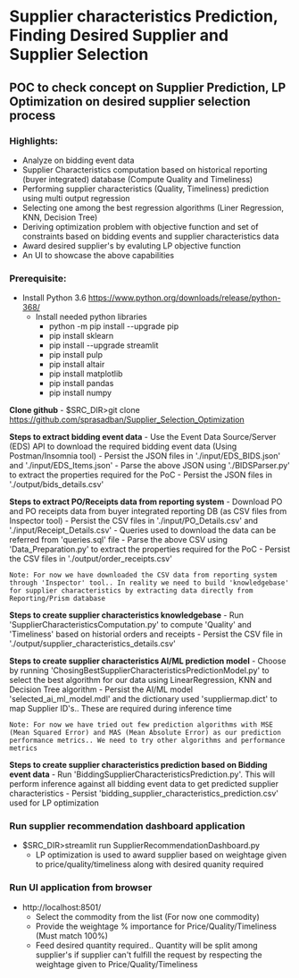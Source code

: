 # Supplier characteristics Prediction, Finding Desired Supplier and Supplier Selection

## POC to check concept on Supplier Prediction, LP Optimization on desired supplier selection process

### Highlights:
  * Analyze on bidding event data
  * Supplier Characteristics computation based on historical reporting (buyer integrated) database (Compute Quality and Timeliness)
  * Performing supplier characteristics (Quality, Timeliness) prediction using multi output regression 
  * Selecting one among the best regression algorithms (Liner Regression, KNN, Decision Tree)
  * Deriving optimization problem with objective function and set of constraints based on bidding events and supplier characteristics data
  * Award desired supplier's by evaluting LP objective function
  * An UI to showcase the above capabilities

### Prerequisite:
  * Install Python 3.6 https://www.python.org/downloads/release/python-368/ 
	* Install needed python libraries
		- python -m pip install --upgrade pip
		- pip install sklearn
		- pip install --upgrade streamlit
		- pip install pulp
		- pip install altair
		- pip install matplotlib
		- pip install pandas
		- pip install numpy

  **Clone github**
    - $SRC_DIR>git clone https://github.com/sprasadban/Supplier_Selection_Optimization

  **Steps to extract bidding event data**
    - Use the Event Data Source/Server (EDS) API to download the required bidding event data (Using Postman/Insomnia tool)
      - Persist the JSON files in './input/EDS_BIDS.json' and './input/EDS_Items.json'
    - Parse the above JSON using './BIDSParser.py' to extract the properties required for the PoC
      - Persist the JSON files in './output/bids_details.csv'
  
  **Steps to extract PO/Receipts data from reporting system**
    - Download PO and PO receipts data from buyer integrated reporting DB (as CSV files from Inspector tool)
      - Persist the CSV files in './input/PO_Details.csv' and './input/Receipt_Details.csv'
      - Queries used to download the data can be referred from 'queries.sql' file
    - Parse the above CSV using 'Data_Preparation.py' to extract the properties required for the PoC
      - Persist the CSV files in './output/order_receipts.csv'
    
    Note: For now we have downloaded the CSV data from reporting system through 'Inspector' tool.. In reality we need to build 'knowledgebase' for supplier characteristics by extracting data directly from Reporting/Prism database
  
  **Steps to create supplier characteristics knowledgebase**
    - Run 'SupplierCharacteristicsComputation.py' to compute 'Quality' and 'Timeliness' based on historial orders and receipts
    - Persist the CSV file in './output/supplier_characteristics_details.csv'
  
  **Steps to create supplier characteristics AI/ML prediction model**
    - Choose by running 'ChosingBestSupplierCharacteristicsPredictionModel.py' to select the best algorithm for our data using LinearRegression, KNN and Decision Tree algorithm
    - Persist the AI/ML model 'selected_ai_ml_model.mdl' and the dictionary used 'suppliermap.dict' to map Supplier ID's.. These are required during inference time

    Note: For now we have tried out few prediction algorithms with MSE (Mean Squared Error) and MAS (Mean Absolute Error) as our prediction performance metrics.. We need to try other algorithms and performance metrics
  
  **Steps to create supplier characteristics prediction based on Bidding event data**
    - Run 'BiddingSupplierCharacteristicsPrediction.py'. This will perform inference against all bidding event data to get predicted supplier characteristics
    - Persist 'bidding_supplier_characteristics_prediction.csv' used for LP optimization 

### Run supplier recommendation dashboard application 
  * $SRC_DIR>streamlit run SupplierRecommendationDashboard.py
    - LP optimization is used to award supplier based on weightage given to price/quality/timeliness along with desired quanity required

### Run UI application from browser
  * http://localhost:8501/
    - Select the commodity from the list (For now one commodity)
    - Provide the weightage % importance for Price/Quality/Timeliness (Must match 100%)
    - Feed desired quantity required.. Quantity will be split among supplier's if supplier can't fulfill the request by respecting the weightage given to Price/Quality/Timeliness
